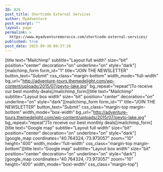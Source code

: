 ```yaml
---
ID: 826
post_title: Shortcode External Services
author: MyAdventure
post_excerpt: ""
layout: page
permalink: >
  https://www.myadventuremorocco.com/shortcode-external-services/
published: true
post_date: 2015-09-30 09:37:26
---
```

[title text="Mailchimp" subtitle="Layout full width" size="bit" position="center" decoration="on" underline="on" style="dark"][mailchimp_form form_id="1" title="JOIN THE NEWSLETTER" button_text="Submit" css_class="margin-bottom" width_mode="full-width" bg_url="http://adventure-tours.themedelight.com/wp-content/uploads/2015/07/peyto-lake.jpg" bg_repeat="repeat"]To receive our best monthly deals[/mailchimp_form][title text="Mailchimp" subtitle="Layout box width" size="bit" position="center" decoration="on" underline="on" style="dark"][mailchimp_form form_id="1" title="JOIN THE NEWSLETTER" button_text="Submit" css_class="margin-top margin-bottom" width_mode="box-width" bg_url="http://adventure-tours.themedelight.com/wp-content/uploads/2015/07/peyto-lake.jpg" bg_repeat="repeat"]To receive our best monthly deals[/mailchimp_form][title text="Google map" subtitle="Layout full width" size="bit" position="center" decoration="on" underline="on" style="dark"][google_map coordinates="40.764324,-73.973057" zoom="10" height="400" width_mode="full-width" css_class="margin-top margin-bottom"][title text="Google map" subtitle="Layout box width" size="bit" position="center" decoration="on" underline="on" style="dark"][google_map coordinates="40.764324,-73.973057" zoom="10" height="400" width_mode="boxl-width" css_class="margin-top"]